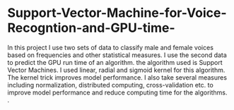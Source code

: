 # Support-Vector-Machine-for-Voice-Recogntion-and-GPU-time-
In this project I use two sets of data to classify male and female voices based on frequencies and other statistical measures. I use the second data to predict the GPU run time of an algorithm. the algorithm used is Support Vector Machines. I used linear, radial and sigmoid kernel for this algorithm. The kernel trick improves model performance. I also take several measures including normalization, distributed computing, cross-validation etc. to improve model performance and reduce computing time for the algorithms. . 
